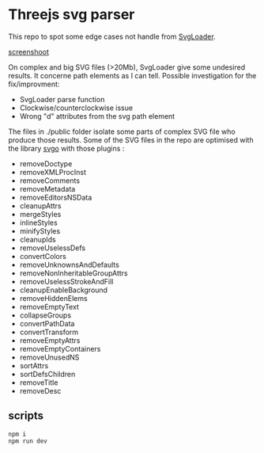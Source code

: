 # Threejs svg parser

This repo to spot some edge cases not handle from [SvgLoader](https://threejs.org/docs/#examples/en/loaders/SVGLoader).

[screenshoot](./public/screenshoot.jpg)

On complex and big SVG files (>20Mb), SvgLoader give some undesired results. It concerne path elements as I can tell. Possible investigation for the fix/improvment:

-   SvgLoader parse function
-   Clockwise/counterclockwise issue
-   Wrong "d" attributes from the svg path element

The files in ./public folder isolate some parts of complex SVG file who produce those results. Some of the SVG files in the repo are optimised with the library [svgo](https://www.npmjs.com/package/svgo) with those plugins :

-   removeDoctype
-   removeXMLProcInst
-   removeComments
-   removeMetadata
-   removeEditorsNSData
-   cleanupAttrs
-   mergeStyles
-   inlineStyles
-   minifyStyles
-   cleanupIds
-   removeUselessDefs
-   convertColors
-   removeUnknownsAndDefaults
-   removeNonInheritableGroupAttrs
-   removeUselessStrokeAndFill
-   cleanupEnableBackground
-   removeHiddenElems
-   removeEmptyText
-   collapseGroups
-   convertPathData
-   convertTransform
-   removeEmptyAttrs
-   removeEmptyContainers
-   removeUnusedNS
-   sortAttrs
-   sortDefsChildren
-   removeTitle
-   removeDesc

## scripts

```
npm i
npm run dev
```
